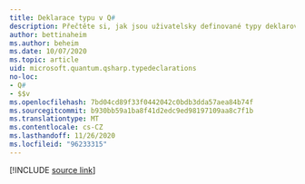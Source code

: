 ```yaml
---
title: Deklarace typu v Q#
description: Přečtěte si, jak jsou uživatelsky definované typy deklarovány v Q# programovacím jazyce.
author: bettinaheim
ms.author: beheim
ms.date: 10/07/2020
ms.topic: article
uid: microsoft.quantum.qsharp.typedeclarations
no-loc:
- Q#
- $$v
ms.openlocfilehash: 7bd04cd89f33f0442042c0bdb3dda57aea84b74f
ms.sourcegitcommit: b930bb59a1ba8f41d2edc9ed98197109aa8c7f1b
ms.translationtype: MT
ms.contentlocale: cs-CZ
ms.lasthandoff: 11/26/2020
ms.locfileid: "96233315"
---
```

<!-- 
# Type declarations in Q#
-->

[!INCLUDE [source link](~/includes/qsharp-language/Specifications/Language/1_ProgramStructure/2_TypeDeclarations.md)]


